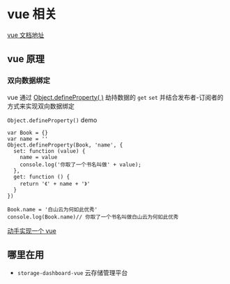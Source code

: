 # vue 相关

[vue 文档地址](https://cn.vuejs.org/v2/guide/index.html)

## vue 原理
### 双向数据绑定
vue 通过 [Object.defineProperty( )](https://developer.mozilla.org/zh-CN/docs/Web/JavaScript/Reference/Global_Objects/Object/defineProperty) 劫持数据的 `get` `set` 并结合发布者-订阅者的方式来实现双向数据绑定

`Object.defineProperty()` demo

  ```
  var Book = {}
  var name = ''
  Object.defineProperty(Book, 'name', {
    set: function (value) {
      name = value
      console.log('你取了一个书名叫做' + value);
    },
    get: function () {
      return '《' + name + '》'
    }
  })
  
  Book.name = '白山云为何如此优秀'
  console.log(Book.name)// 你取了一个书名叫做白山云为何如此优秀
  ```

[动手实现一个 vue](https://github.com/DMQ/mvvm)

## 哪里在用
* `storage-dashboard-vue` 云存储管理平台

